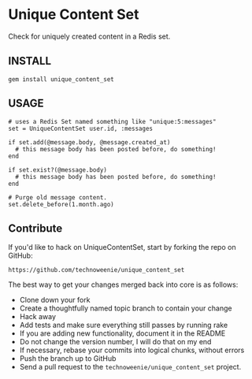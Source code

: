 # Unique Content Set

Check for uniquely created content in a Redis set.

## INSTALL

    gem install unique_content_set

## USAGE

    # uses a Redis Set named something like "unique:5:messages"
    set = UniqueContentSet user.id, :messages

    if set.add(@message.body, @message.created_at)
      # this message body has been posted before, do something!
    end

    if set.exist?(@message.body)
      # this message body has been posted before, do something!
    end

    # Purge old message content.
    set.delete_before(1.month.ago)

## Contribute

If you'd like to hack on UniqueContentSet, start by forking the repo on GitHub:

`https://github.com/technoweenie/unique_content_set`

The best way to get your changes merged back into core is as follows:

* Clone down your fork
* Create a thoughtfully named topic branch to contain your change
* Hack away
* Add tests and make sure everything still passes by running rake
* If you are adding new functionality, document it in the README
* Do not change the version number, I will do that on my end
* If necessary, rebase your commits into logical chunks, without errors
* Push the branch up to GitHub
* Send a pull request to the `technoweenie/unique_content_set` project.

